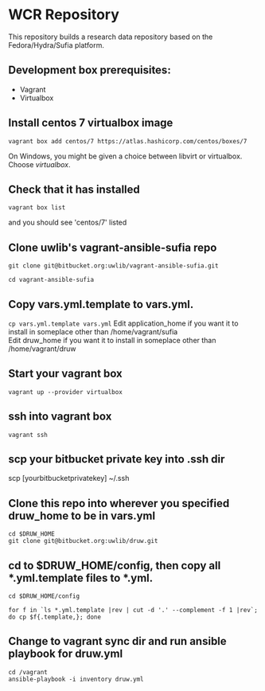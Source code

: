 # WCR Repository

This repository builds a research data repository based on the Fedora/Hydra/Sufia platform.

## Development box prerequisites:
 - Vagrant
 - Virtualbox

## Install centos 7 virtualbox image
`vagrant box add centos/7 https://atlas.hashicorp.com/centos/boxes/7`

On Windows, you might be given a choice between libvirt or virtualbox. Choose *virtualbox*.

## Check that it has installed
`vagrant box list`

and you should see 'centos/7' listed

## Clone uwlib's vagrant-ansible-sufia repo

`git clone git@bitbucket.org:uwlib/vagrant-ansible-sufia.git`

`cd vagrant-ansible-sufia`

## Copy vars.yml.template to vars.yml.

`cp vars.yml.template vars.yml`
Edit application_home if you want it to install in someplace other than /home/vagrant/sufia   
Edit druw_home if you want it to install in someplace other than /home/vagrant/druw

## Start your vagrant box
`vagrant up --provider virtualbox`

## ssh into vagrant box
`vagrant ssh`

## scp your bitbucket private key into .ssh dir
scp [yourbitbucketprivatekey] ~/.ssh

## Clone this repo into wherever you specified druw_home to be in vars.yml
`cd $DRUW_HOME`   
`git clone git@bitbucket.org:uwlib/druw.git`

## cd to $DRUW_HOME/config, then copy all *.yml.template files to *.yml.
    cd $DRUW_HOME/config   

    for f in `ls *.yml.template |rev | cut -d '.' --complement -f 1 |rev`; do cp $f{.template,}; done

## Change to vagrant sync dir and run ansible playbook for druw.yml
`cd /vagrant`   
`ansible-playbook -i inventory druw.yml`
